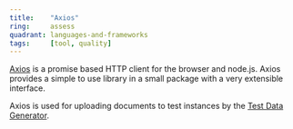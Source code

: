 ```yaml
---
title:    "Axios"
ring:     assess
quadrant: languages-and-frameworks
tags:     [tool, quality]
---
```


[Axios](https://axios-http.com) is a promise based HTTP client for the browser and node.js. Axios provides a simple to use library in a small package with a very extensible interface. 

Axios is used for uploading documents to test instances by the [Test Data Generator](https://github.com/medic/test-data-generator).
